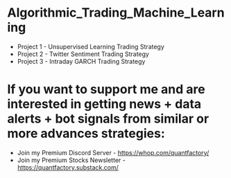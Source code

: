 # Algorithmic_Trading_Machine_Learning

* Project 1 - Unsupervised Learning Trading Strategy
* Project 2 - Twitter Sentiment Trading Strategy
* Project 3 - Intraday GARCH Trading Strategy

# If you want to support me and are interested in getting news + data alerts + bot signals from similar or more advances strategies:
* Join my Premium Discord Server - https://whop.com/quantfactory/
* Join my Premium Stocks Newsletter - https://quantfactory.substack.com/

